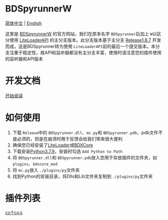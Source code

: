 # BDSpyrunnerW

[简体中文](README.md) | [English](README_EN.md)

这里是 [BDSpyrunnerW](https://github.com/WillowSauceR/BDSpyrunner/ "Github页面") 的官方网站，我们在原本名字 `BDSpyrunner`后加上 `W`以区分使用 [LiteLoaderAPI](https://github.com/LiteLDev/LiteLoaderBDS/) 的主分支版本。此分支版本基于主分支 [Release1.8.7](https://github.com/twoone-3/BDSpyrunner/tree/f7645c3e69bf505d4207f76932c28665fff576fe "Github页面") 开发而成，这是BDSpyrunner转为使用 `LiteLoaderAPI`前的最后一个提交版本。本分支注重于稳定性，故API和监听器都没有主分支丰富，使用时请注意您的插件使用的监听器和API版本

# 开发文档

[开始阅读](docs/zh_Hans/README.md)

# 如何使用

1. 下载 `Release`中的 `BDSpyrunner.dll`、`mc.py`和 `BDSpyrunner.pdb`，pdb文件不是必须的，但是在崩溃时用于反馈会给我们带来很大便利
2. 确保您已经安装了[LiteLoader](https://github.com/LiteLDev/LiteLoaderBDS)或[BDXCore](https://github.com/jfishing/BDXCore)
3. 下载安装[Python3.7.9](https://www.python.org/ftp/python/3.7.9/python-3.7.9-amd64.exe)，安装时勾选 `Add Python to Path`
4. 将 `BDSpyrunner.dll`和 `BDSpyrunner.pdb`放入您用于存放插件的文件夹，如 `plugins`、`bdxcore_mod`
5. 将 `mc.py`放入 `./plugins/py`文件夹
6. 找到Python的安装目录，将Dlls和Lib文件夹复制到 `./plugins/py`文件夹

# 插件列表

[co↑co↓](plugins/zh_Hans/README.md "这里")
